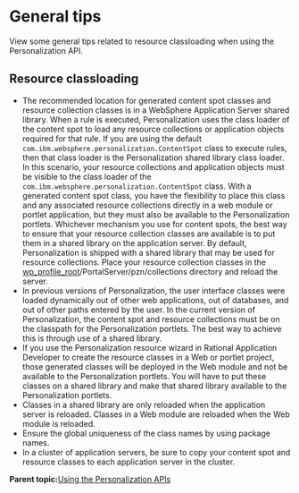 # General tips

View some general tips related to resource classloading when using the Personalization API.

## Resource classloading

-   The recommended location for generated content spot classes and resource collection classes is in a WebSphere Application Server shared library. When a rule is executed, Personalization uses the class loader of the content spot to load any resource collections or application objects required for that rule. If you are using the default `com.ibm.websphere.personalization.ContentSpot` class to execute rules, then that class loader is the Personalization shared library class loader. In this scenario, your resource collections and application objects must be visible to the class loader of the `com.ibm.websphere.personalization.ContentSpot` class. With a generated content spot class, you have the flexibility to place this class and any associated resource collections directly in a web module or portlet application, but they must also be available to the Personalization portlets. Whichever mechanism you use for content spots, the best way to ensure that your resource collection classes are available is to put them in a shared library on the application server. By default, Personalization is shipped with a shared library that may be used for resource collections. Place your resource collection classes in the [wp\_profile\_root](../reference/wpsdirstr.md#wp_profile_root)/PortalServer/pzn/collections directory and reload the server.
-   In previous versions of Personalization, the user interface classes were loaded dynamically out of other web applications, out of databases, and out of other paths entered by the user. In the current version of Personalization, the content spot and resource collections must be on the classpath for the Personalization portlets. The best way to achieve this is through use of a shared library.
-   If you use the Personalization resource wizard in Rational Application Developer to create the resource classes in a Web or portlet project, those generated classes will be deployed in the Web module and not be available to the Personalization portlets. You will have to put these classes on a shared library and make that shared library available to the Personalization portlets.
-   Classes in a shared library are only reloaded when the application server is reloaded. Classes in a Web module are reloaded when the Web module is reloaded.
-   Ensure the global uniqueness of the class names by using package names.
-   In a cluster of application servers, be sure to copy your content spot and resource classes to each application server in the cluster.

**Parent topic:**[Using the Personalization APIs](../pzn/pzn_using_apis.md)

